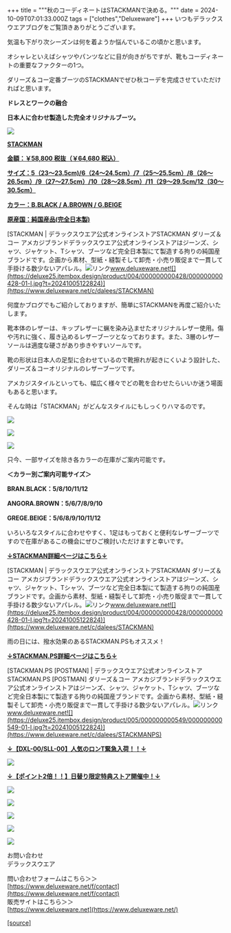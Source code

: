 +++
title = """秋のコーディネートはSTACKMANで決める。"""
date = 2024-10-09T07:01:33.000Z
tags = ["clothes","Deluxeware"]
+++
いつもデラックスウエアブログをご覧頂きありがとうございます。

気温も下がり次シーズンは何を着ようか悩んでいるこの頃かと思います。

オシャレといえばシャツやパンツなどに目が向きがちですが、靴もコーディネートの重要なファクターの1つ。

ダリーズ＆コー定番ブーツのSTACKMANでぜひ秋コーデを完成させていただければと思います。

**ドレスとワークの融合**

**日本人に合わせ製造した完全オリジナルブーツ。**

[![](https://stat.ameba.jp/user_images/20241009/15/deluxeware/2d/10/j/o0800080015495861824.jpg)](https://www.deluxeware.net/c/dalees/STACKMAN)

**[STACKMAN](https://www.deluxeware.net/c/dalees/STACKMAN)**

**[金額：￥58,800 税抜（￥64,680 税込）](https://www.deluxeware.net/c/dalees/STACKMAN)**

**[サイズ：5（23～23.5cm)/6（24～24.5cm）/7（25～25.5cm）/8（26～26.5cm）/9（27～27.5cm）/10（28～28.5cm）/11（29～29.5cm/12（30～30.5cm）](https://www.deluxeware.net/c/dalees/STACKMAN)**

**[カラー：B.BLACK / A.BROWN / G.BEIGE](https://www.deluxeware.net/c/dalees/STACKMAN)**

**[原産国：純国産品(完全日本製)](https://www.deluxeware.net/c/dalees/STACKMAN)**

[STACKMAN | デラックスウエア公式オンラインストアSTACKMAN ダリーズ＆コー アメカジブランドデラックスウエア公式オンラインストアはジーンズ、シャツ、ジャケット、Tシャツ、ブーツなど完全日本製にて製造する拘りの純国産ブランドです。企画から素材、型紙・縫製そして卸売・小売り販促まで一貫して手掛ける数少ないアパレル。![リンク](https://c.stat100.ameba.jp/ameblo/symbols/v3.20.0/svg/gray/editor_link.svg)www.deluxeware.net![](https://deluxe25.itembox.design/product/004/000000000428/000000000428-01-l.jpg?t=20241005122824)](https://www.deluxeware.net/c/dalees/STACKMAN)

何度かブログでもご紹介しておりますが、簡単にSTACKMANを再度ご紹介いたします。

靴本体のレザーは、キップレザーに蝋を染み込ませたオリジナルレザー使用。傷や汚れに強く、履き込めるレザーブーツとなっております。また、3層のレザーソールは適度な硬さがあり歩きやすいソールです。

靴の形状は日本人の足型に合わせているので靴擦れが起きにくいよう設計した、ダリーズ＆コーオリジナルのレザーブーツです。

アメカジスタイルといっても、幅広く様々でどの靴を合わせたらいいか迷う場面もあると思います。

そんな時は「STACKMAN」がどんなスタイルにもしっくりハマるのです。

[![](https://stat.ameba.jp/user_images/20241009/15/deluxeware/35/4a/j/o0800080015495871850.jpg)](https://stat.ameba.jp/user_images/20241009/15/deluxeware/35/4a/j/o0800080015495871850.jpg)

[![](https://stat.ameba.jp/user_images/20241009/15/deluxeware/d2/24/j/o0800079915495871871.jpg)](https://stat.ameba.jp/user_images/20241009/15/deluxeware/d2/24/j/o0800079915495871871.jpg)

[![](https://stat.ameba.jp/user_images/20241009/15/deluxeware/b4/e6/j/o0800079915495871887.jpg)](https://stat.ameba.jp/user_images/20241009/15/deluxeware/b4/e6/j/o0800079915495871887.jpg)

只今、一部サイズを除き各カラーの在庫がご案内可能です。

**＜カラー別ご案内可能サイズ＞**

**BRAN.BLACK：5/8/10/11/12**

**ANGORA.BROWN：5/6/7/8/9/10**

**GREGE.BEIGE：5/6/8/9/10/11/12**

いろいろなスタイルに合わせやすく、1足はもっておくと便利なレザーブーツですので在庫があるこの機会にぜひご検討いただけますと幸いです。

**[↓STACKMAN詳細ページはこちら↓](https://www.deluxeware.net/c/dalees/STACKMAN)**

[STACKMAN | デラックスウエア公式オンラインストアSTACKMAN ダリーズ＆コー アメカジブランドデラックスウエア公式オンラインストアはジーンズ、シャツ、ジャケット、Tシャツ、ブーツなど完全日本製にて製造する拘りの純国産ブランドです。企画から素材、型紙・縫製そして卸売・小売り販促まで一貫して手掛ける数少ないアパレル。![リンク](https://c.stat100.ameba.jp/ameblo/symbols/v3.20.0/svg/gray/editor_link.svg)www.deluxeware.net![](https://deluxe25.itembox.design/product/004/000000000428/000000000428-01-l.jpg?t=20241005122824)](https://www.deluxeware.net/c/dalees/STACKMAN)

雨の日には、撥水効果のあるSTACKMAN.PSもオススメ！

**[↓STACKMAN.PS詳細ページはこちら↓](https://www.deluxeware.net/c/dalees/STACKMANPS)**

[STACKMAN.PS \[POSTMAN\] | デラックスウエア公式オンラインストアSTACKMAN.PS \[POSTMAN\] ダリーズ＆コー アメカジブランドデラックスウエア公式オンラインストアはジーンズ、シャツ、ジャケット、Tシャツ、ブーツなど完全日本製にて製造する拘りの純国産ブランドです。企画から素材、型紙・縫製そして卸売・小売り販促まで一貫して手掛ける数少ないアパレル。![リンク](https://c.stat100.ameba.jp/ameblo/symbols/v3.20.0/svg/gray/editor_link.svg)www.deluxeware.net![](https://deluxe25.itembox.design/product/005/000000000549/000000000549-01-l.jpg?t=20241005122824)](https://www.deluxeware.net/c/dalees/STACKMANPS)

**[↓【DXL-00/SLL-00】人気のロンT緊急入荷！！↓](https://www.deluxeware.net/)**

[![](https://stat.ameba.jp/user_images/20241007/16/deluxeware/df/96/j/o0800026015495163803.jpg?caw=800)](https://www.deluxeware.net/)

  
**[↓【ポイント2倍！！】日替り限定特典ストア開催中！↓](https://www.deluxeware.net/)**

[![](https://stat.ameba.jp/user_images/20241007/17/deluxeware/da/a1/j/o1200050015495173437.jpg?caw=800)](https://www.deluxeware.net/)

[![](https://stat.ameba.jp/user_images/20240614/12/deluxeware/fb/b4/j/o0800026015451324172.jpg?caw=800)](https://www.deluxeware.net/c/2024FWreserveall)

[![](https://stat.ameba.jp/user_images/20240315/15/deluxeware/04/7f/j/o0800026015413271803.jpg?caw=800)](https://www.instagram.com/deluxeware/?hl=ja)

[![](https://stat.ameba.jp/user_images/20220415/12/deluxeware/3b/ce/j/o0800026015103175481.jpg?caw=800)](https://www.deluxeware.net/f/headstore)

[![](https://stat.ameba.jp/user_images/20220415/12/deluxeware/d7/c6/j/o0800026015103175487.jpg?caw=800)](https://www.deluxeware.net/)

お問い合わせ  
デラックスウエア

問い合わせフォームはこちら＞＞  
[https://www.deluxeware.net/f/contact](https://www.deluxeware.net/f/contact)  
販売サイトはこちら＞＞  
[https://www.deluxeware.net](https://www.deluxeware.net/)

[[source]](https://ameblo.jp/deluxeware/entry-12870612226.html)
